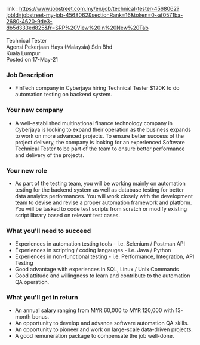 link : https://www.jobstreet.com.my/en/job/technical-tester-4568062?jobId=jobstreet-my-job-4568062&sectionRank=16&token=0~af0571ba-2680-4620-9de3-db5d333ed825&fr=SRP%20View%20In%20New%20Tab
<br>
<br>
Technical Tester<br>
Agensi Pekerjaan Hays (Malaysia) Sdn Bhd<br>
Kuala Lumpur<br>
Posted on 17-May-21<br>

### Job Description
- FinTech company in Cyberjaya hiring Technical Tester $120K to do automation testing on backend system.

### Your new company
- A well-established multinational finance technology company in Cyberjaya is looking to expand their operation as the business expands to work on more advanced projects. To ensure better success of the project delivery, the company is looking for an experienced Software Technical Tester to be part of the team to ensure better performance and delivery of the projects.

### Your new role
- As part of the testing team, you will be working mainly on automation testing for the backend system as well as database testing for better data analyics performances. You will work closely with the development team to devise and revise a proper automation framework and platform. You will be tasked to code test scripts from scratch or modify existing script library based on relevant test cases.

### What you'll need to succeed
- Experiences in automation testing tools - i.e. Selenium / Postman API
- Experiences in scripting / coding langauges - i.e. Java / Python
- Experiences in non-functional testing - i.e. Performance, Integration, API Testing
- Good advantage with experiences in SQL, Linux / Unix Commands
- Good attitude and willingness to learn and contribute to the automation QA operation.

### What you'll get in return
- An annual salary ranging from MYR 60,000 to MYR 120,000 with 13-month bonus.
- An opportunity to develop and advance software automation QA skills.
- An opportunity to pioneer and work on large-scale data-driven projects.
- A good remuneration package to compensate the job well-done.
